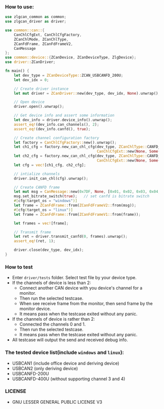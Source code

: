 ### How to use:
```rust
use zlgcan_common as common;
use zlgcan_driver as driver;

use common::can::{
    CanChlCfgExt, CanChlCfgFactory,
    ZCanChlMode, ZCanChlType,
    ZCanFdFrame, ZCanFdFrameV2,
    CanMessage
};
use common::device::{ZCanDevice, ZCanDeviceType, ZlgDevice};
use driver::ZCanDriver;

fn main() {
    let dev_type = ZCanDeviceType::ZCAN_USBCANFD_200U;
    let dev_idx = 0;

    // Create driver instance
    let mut driver = ZCanDriver::new(dev_type, dev_idx, None).unwrap();

    // Open device
    driver.open().unwrap();

    // Get device info and assert some information
    let dev_info = driver.device_info().unwrap();
    assert_eq!(dev_info.can_channels(), 2);
    assert_eq!(dev_info.canfd(), true);

    // Create channel configuration factory
    let factory = CanChlCfgFactory::new().unwrap();
    let ch1_cfg = factory.new_can_chl_cfg(dev_type, ZCanChlType::CANFD_ISO, ZCanChlMode::Normal, 500_000,
                                          CanChlCfgExt::new(None, Some(1_000_000), None, None, None, None)).unwrap();
    let ch2_cfg = factory.new_can_chl_cfg(dev_type, ZCanChlType::CANFD_ISO, ZCanChlMode::Normal, 500_000,
                                          CanChlCfgExt::new(None, Some(1_000_000), None, None, None, None)).unwrap();
    let cfg = vec![ch1_cfg, ch2_cfg];

    // intialize channels
    driver.init_can_chl(cfg).unwrap();

    // Create CANFD frame
    let mut msg = CanMessage::new(0x7DF, None, [0x01, 0x02, 0x03, 0x04, 0x05], true, false, None).unwrap();
    msg.set_bitrate_switch(true);   // set canfd is bitrate switch
    #[cfg(target_os = "windows")]
    let frame = ZCanFdFrame::from(ZCanFdFrameV2::from(msg));
    #[cfg(target_os = "linux")]
    let frame = ZCanFdFrame::from(ZCanFdFrameV1::from(frame));

    let frames = vec![frame];

    // Transmit frame
    let ret = driver.transmit_canfd(0, frames).unwrap();
    assert_eq!(ret, 1);

    driver.close(dev_type, dev_idx);
}
```

### How to test
  * Enter `driver/tests` folder. Select test file by your device type.
  * If the channels of device is less than 2:
    * Connect another CAN device with you device's channel for a monitor.
    * Then run the selected testcase.
    * When see receive frame from the monitor, then send frame by the monitor device.
    * It means pass when the testcase exited without any panic.
  * If the channels of device is rather than 2:
    * Connected the channels 0 and 1.
    * Then run the selected testcase.
    * It means pass when the testcase exited without any panic.
  * All testcase will output the send and received debug info.

### The tested device list(include `windows` and `linux`):
  * USBCAN1 (include office device and deriving device)
  * USBCAN2 (only deriving device)
  * USBCANFD-200U
  * USBCANFD-400U (without supporting channel 3 and 4)

### LICENSE
  * GNU LESSER GENERAL PUBLIC LICENSE V3

